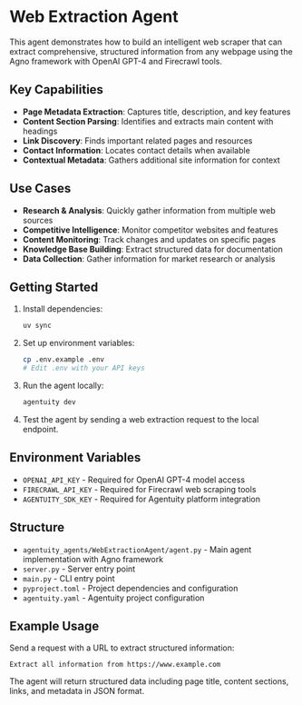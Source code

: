 # Web Extraction Agent

This agent demonstrates how to build an intelligent web scraper that can extract comprehensive, structured information from any webpage using the Agno framework with OpenAI GPT-4 and Firecrawl tools.

## Key Capabilities

- **Page Metadata Extraction**: Captures title, description, and key features
- **Content Section Parsing**: Identifies and extracts main content with headings  
- **Link Discovery**: Finds important related pages and resources
- **Contact Information**: Locates contact details when available
- **Contextual Metadata**: Gathers additional site information for context

## Use Cases

- **Research & Analysis**: Quickly gather information from multiple web sources
- **Competitive Intelligence**: Monitor competitor websites and features
- **Content Monitoring**: Track changes and updates on specific pages
- **Knowledge Base Building**: Extract structured data for documentation
- **Data Collection**: Gather information for market research or analysis

## Getting Started

1. Install dependencies:
   ```bash
   uv sync
   ```

2. Set up environment variables:
   ```bash
   cp .env.example .env
   # Edit .env with your API keys
   ```

3. Run the agent locally:
   ```bash
   agentuity dev
   ```

4. Test the agent by sending a web extraction request to the local endpoint.

## Environment Variables

- `OPENAI_API_KEY` - Required for OpenAI GPT-4 model access
- `FIRECRAWL_API_KEY` - Required for Firecrawl web scraping tools
- `AGENTUITY_SDK_KEY` - Required for Agentuity platform integration

## Structure

- `agentuity_agents/WebExtractionAgent/agent.py` - Main agent implementation with Agno framework
- `server.py` - Server entry point
- `main.py` - CLI entry point  
- `pyproject.toml` - Project dependencies and configuration
- `agentuity.yaml` - Agentuity project configuration

## Example Usage

Send a request with a URL to extract structured information:

```
Extract all information from https://www.example.com
```

The agent will return structured data including page title, content sections, links, and metadata in JSON format.
